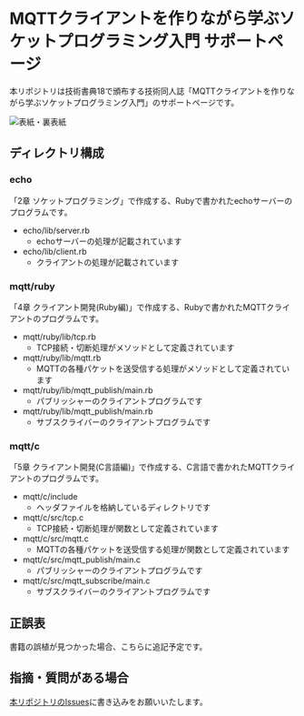 # MQTTクライアントを作りながら学ぶソケットプログラミング入門 サポートページ

本リポジトリは技術書典18で頒布する技術同人誌「MQTTクライアントを作りながら学ぶソケットプログラミング入門」のサポートページです。

![表紙・裏表紙]()

## ディレクトリ構成

### echo

「2章 ソケットプログラミング」で作成する、Rubyで書かれたechoサーバーのプログラムです。

- echo/lib/server.rb
  - echoサーバーの処理が記載されています
- echo/lib/client.rb
  - クライアントの処理が記載されています

### mqtt/ruby

「4章 クライアント開発(Ruby編)」で作成する、Rubyで書かれたMQTTクライアントのプログラムです。

- mqtt/ruby/lib/tcp.rb
  - TCP接続・切断処理がメソッドとして定義されています
- mqtt/ruby/lib/mqtt.rb
  - MQTTの各種パケットを送受信する処理がメソッドとして定義されています
- mqtt/ruby/lib/mqtt_publish/main.rb
  - パブリッシャーのクライアントプログラムです
- mqtt/ruby/lib/mqtt_publish/main.rb
  - サブスクライバーのクライアントプログラムです

### mqtt/c

「5章 クライアント開発(C言語編)」で作成する、C言語で書かれたMQTTクライアントのプログラムです。

- mqtt/c/include
  - ヘッダファイルを格納しているディレクトリです
- mqtt/c/src/tcp.c
  - TCP接続・切断処理が関数として定義されています
- mqtt/c/src/mqtt.c
  - MQTTの各種パケットを送受信する処理が関数として定義されています
- mqtt/c/src/mqtt_publish/main.c
  - パブリッシャーのクライアントプログラムです
- mqtt/c/src/mqtt_subscribe/main.c
  - サブスクライバーのクライアントプログラムです

## 正誤表

書籍の誤植が見つかった場合、こちらに追記予定です。

## 指摘・質問がある場合

[本リポジトリのIssues](https://github.com/yuuu/mqtt-socket-programming-book-site/issues)に書き込みをお願いいたします。
